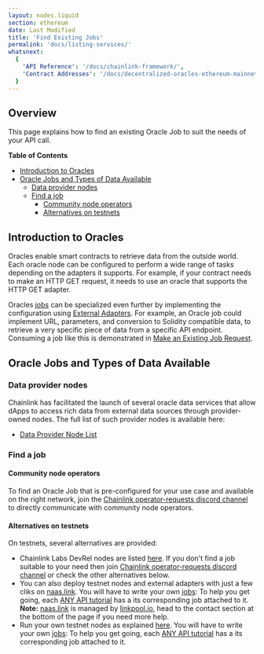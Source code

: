 ```yaml
---
layout: nodes.liquid
section: ethereum
date: Last Modified
title: 'Find Existing Jobs'
permalink: 'docs/listing-services/'
whatsnext:
  {
    'API Reference': '/docs/chainlink-framework/',
    'Contract Addresses': '/docs/decentralized-oracles-ethereum-mainnet/',
  }
---
```


## Overview

This page explains how to find an existing Oracle Job to suit the needs of your API call.

**Table of Contents**

- [Introduction to Oracles](#introduction-to-oracles)
- [Oracle Jobs and Types of Data Available](#oracle-jobs-and-types-of-data-available)
  - [Data provider nodes](data-provider-nodes)
  - [Find a job](#find-a-job)
    - [Community node operators](#community-node-operators)
    - [Alternatives on testnets](#alternatives-on-testnets)

## Introduction to Oracles

Oracles enable smart contracts to retrieve data from the outside world. Each oracle node can be configured to perform a wide range of tasks depending on the adapters it supports. For example, if your contract needs to make an HTTP GET request, it needs to use an oracle that supports the HTTP GET adapter.

Oracles [jobs](/docs/jobs/) can be specialized even further by implementing the configuration using [External Adapters](/docs/external-adapters/). For example, an Oracle job could implement URL, parameters, and conversion to Solidity compatible data, to retrieve a very specific piece of data from a specific API endpoint. Consuming a job like this is demonstrated in [Make an Existing Job Request](/docs/existing-job-request/).

## Oracle Jobs and Types of Data Available

### Data provider nodes

Chainlink has facilitated the launch of several oracle data services that allow dApps to access rich data from external data sources through provider-owned nodes. The full list of such provider nodes is available here:

- [Data Provider Node List](../data-provider-nodes/#data-provider-nodes-list)

### Find a job

#### Community node operators

To find an Oracle Job that is pre-configured for your use case and available on the right network, join the [Chainlink operator-requests discord channel](https://discord.com/invite/kEneq3Kg) to directly communicate with community node operators.

#### Alternatives on testnets

On testnets, several alternatives are provided:

- Chainlink Labs DevRel nodes are listed [here](/docs/decentralized-oracles-ethereum-mainnet/). If you don't find a job suitable to your need then join [Chainlink operator-requests discord channel](https://discord.com/invite/kEneq3Kg) or check the other alternatives below.
- You can also deploy testnet nodes and external adapters with just a few cliks on [naas.link](https://naas.link/). You will have to write your own [jobs](/docs/jobs/): To help you get going, each [ANY API tutorial](/docs/make-a-http-get-request/) has a its corresponding job attached to it. **Note:** [naas.link](https://naas.link) is managed by [linkpool.io](https://linkpool.io/), head to the contact section at the bottom of the page if you need more help.
- Run your own testnet nodes as explained [here](/docs/running-a-chainlink-node/). You will have to write your own [jobs](/docs/jobs/): To help you get going, each [ANY API tutorial](/docs/make-a-http-get-request/) has a its corresponding job attached to it.
